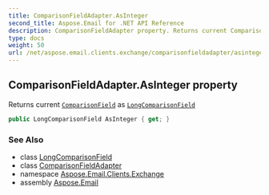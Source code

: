 ```yaml
---
title: ComparisonFieldAdapter.AsInteger
second_title: Aspose.Email for .NET API Reference
description: ComparisonFieldAdapter property. Returns current ComparisonField as LongComparisonField
type: docs
weight: 50
url: /net/aspose.email.clients.exchange/comparisonfieldadapter/asinteger/
---
```

## ComparisonFieldAdapter.AsInteger property

Returns current [`ComparisonField`](../../../aspose.email.tools.search/comparisonfield/) as [`LongComparisonField`](../../../aspose.email.tools.search/longcomparisonfield/)

```csharp
public LongComparisonField AsInteger { get; }
```

### See Also

* class [LongComparisonField](../../../aspose.email.tools.search/longcomparisonfield/)
* class [ComparisonFieldAdapter](../)
* namespace [Aspose.Email.Clients.Exchange](../../comparisonfieldadapter/)
* assembly [Aspose.Email](../../../)



